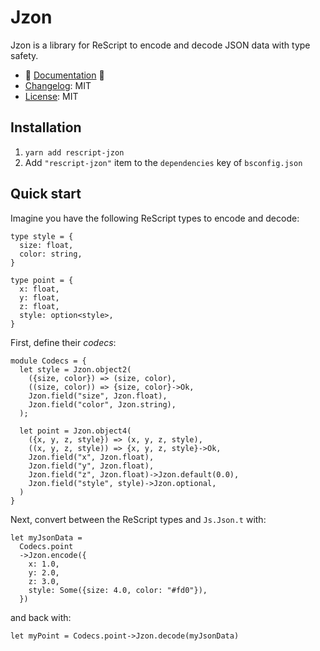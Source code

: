 # Jzon

Jzon is a library for ReScript to encode and decode JSON data with type safety.

- 🎷 [Documentation](https://nkrkv.github.io/jzon/) 🎷
- [Changelog](./CHANGELOG.md): MIT
- [License](./LICENSE.md): MIT

## Installation

1. `yarn add rescript-jzon`
2. Add `"rescript-jzon"` item to the `dependencies` key of `bsconfig.json`

## Quick start

Imagine you have the following ReScript types to encode and decode:

```rescript
type style = {
  size: float,
  color: string,
}

type point = {
  x: float,
  y: float,
  z: float,
  style: option<style>,
}
```

First, define their _codecs_:

```rescript
module Codecs = {
  let style = Jzon.object2(
    ({size, color}) => (size, color),
    ((size, color)) => {size, color}->Ok,
    Jzon.field("size", Jzon.float),
    Jzon.field("color", Jzon.string),
  );

  let point = Jzon.object4(
    ({x, y, z, style}) => (x, y, z, style),
    ((x, y, z, style)) => {x, y, z, style}->Ok,
    Jzon.field("x", Jzon.float),
    Jzon.field("y", Jzon.float),
    Jzon.field("z", Jzon.float)->Jzon.default(0.0),
    Jzon.field("style", style)->Jzon.optional,
  )
}
```

Next, convert between the ReScript types and `Js.Json.t` with:

```rescript
let myJsonData =
  Codecs.point
  ->Jzon.encode({
    x: 1.0,
    y: 2.0,
    z: 3.0,
    style: Some({size: 4.0, color: "#fd0"}),
  })
```

and back with:

```rescript
let myPoint = Codecs.point->Jzon.decode(myJsonData)
```
